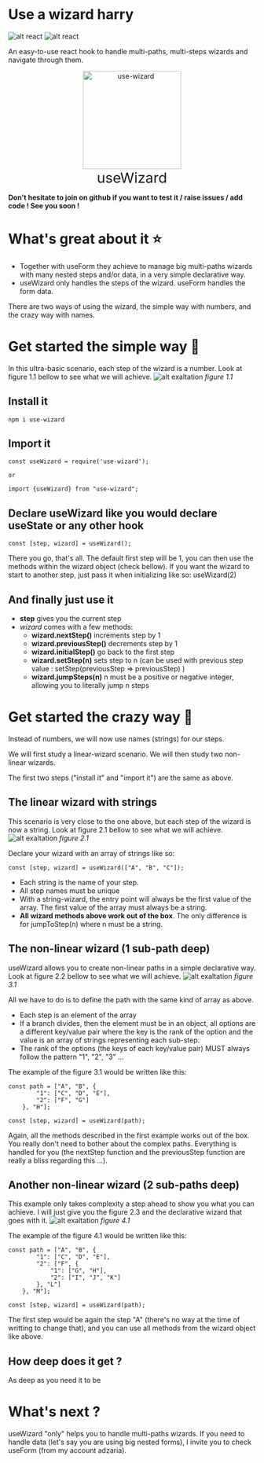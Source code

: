 # Use a wizard harry

![alt react](https://img.shields.io/badge/react-v16.13.x-brightgreen)
![alt react](https://img.shields.io/badge/stage-testing-orange)

An easy-to-use react hook to handle multi-paths, multi-steps wizards and navigate through them.

<div align="center">
    <img src="https://static.adzaria.co/miniatures/wizard.png" alt="use-wizard" width="200"/>
    <div style="font-size:1.8rem" align="center">useWizard</div>
</div>
    
    
**Don't hesitate to join on github if you want to test it / raise issues / add code ! See you soon !**

# What's great about it ⭐

* Together with useForm they achieve to manage big multi-paths wizards with many nested steps and/or data, in a very simple declarative way.
* useWizard only handles the steps of the wizard. useForm handles the form data.

There are two ways of using the wizard, the simple way with numbers, and the crazy way with names.

# Get started the simple way 🚀

In this ultra-basic scenario, each step of the wizard is a number. Look at figure 1.1 bellow to see what we will achieve.
![alt exaltation](https://static.adzaria.co/npm/usewizard1.jpg)
*figure 1.1*

## Install it 
```
npm i use-wizard
```

## Import it
```
const useWizard = require('use-wizard');

or

import {useWizard} from "use-wizard";
```

## Declare useWizard like you would declare useState or any other hook

```
const [step, wizard] = useWizard();
```
There you go, that's all. The default first step will be 1, you can then use the methods within the wizard object (check bellow). If you want the wizard to start to another step, just pass it when initializing like so: useWizard(2)

## And finally just use it

* **step** gives you the current step
* *wizard* comes with a few methods:
    * **wizard.nextStep()** increments step by 1
    * **wizard.previousStep()** decrements step by 1
    * **wizard.initialStep()** go back to the first step
    * **wizard.setStep(n)** sets step to n (can be used with previous step value : setStep(previousStep => previousStep) )
    * **wizard.jumpSteps(n)** n must be a positive or negative integer, allowing you to literally jump n steps
    
# Get started the crazy way 🚀

Instead of numbers, we will now use names (strings) for our steps.

We will first study a linear-wizard scenario. We will then study two non-linear wizards.

The first two steps ("install it" and "import it") are the same as above.

## The linear wizard with strings

This scenario is very close to the one above, but each step of the wizard is now a string. Look at figure 2.1 bellow to see what we will achieve.
![alt exaltation](https://static.adzaria.co/npm/usewizard2.jpg)
*figure 2.1*

Declare your wizard with an array of strings like so:

```
const [step, wizard] = useWizard(["A", "B", "C"]);
```
* Each string is the name of your step.
* All step names must be unique
* With a string-wizard, the entry point will always be the first value of the array. The first value of the array must always be a string.
* **All wizard methods above work out of the box**. The only difference is for jumpToStep(n) where n must be a string.


## The non-linear wizard (1 sub-path deep)
    
useWizard allows you to create non-linear paths in a simple declarative way. Look at figure 2.2 bellow to see what we will achieve.
![alt exaltation](https://static.adzaria.co/npm/usewizard3.jpg)
*figure 3.1*

All we have to do is to define the path with the same kind of array as above. 
* Each step is an element of the array
* If a branch divides, then the element must be in an object, all options are a different key/value pair where the key is the rank of the option and the value is an array of strings representing each sub-step.
* The rank of the options (the keys of each key/value pair) MUST always follow the pattern "1", "2", "3" ...

The example of the figure 3.1 would be written like this:
```
const path = ["A", "B", {
        "1": ["C", "D", "E"],
        "2": ["F", "G"]
    }, "H"];

const [step, wizard] = useWizard(path);
```

Again, all the methods described in the first example works out of the box. You really don't need to bother about the complex paths. Everything is handled for you (the nextStep function and the previousStep function are really a bliss regarding this ...). 

## Another non-linear wizard (2 sub-paths deep)

This example only takes complexity a step ahead to show you what you can achieve. I will just give you the figure 2.3 and the declarative wizard that goes with it.
![alt exaltation](https://static.adzaria.co/npm/usewizard4.jpg)
*figure 4.1*

The example of the figure 4.1 would be written like this:
```
const path = ["A", "B", {
        "1": ["C", "D", "E"],
        "2": ["F", {
            "1": ["G", "H"],
            "2": ["I", "J", "K"]
        }, "L"]
    }, "M"];

const [step, wizard] = useWizard(path);
```
The first step would be again the step "A" (there's no way at the time of writting to change that), and you can use all methods from the wizard object like above.

## How deep does it get ?

As deep as you need it to be

# What's next ?

useWizard "only" helps you to handle multi-paths wizards. If you need to handle data (let's say you are using big nested forms), I invite you to check useForm (from my account adzaria). 

